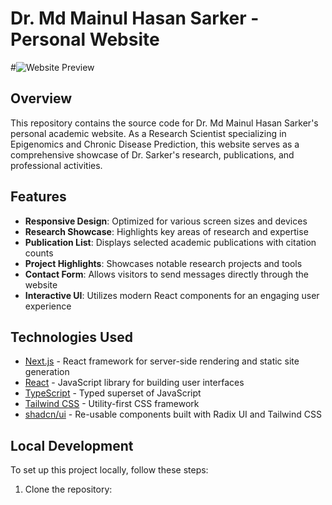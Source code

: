# Dr. Md Mainul Hasan Sarker - Personal Website

#![Website Preview](https://placeholder.com/path-to-your-website-screenshot.png)

## Overview

This repository contains the source code for Dr. Md Mainul Hasan Sarker's personal academic website. As a Research Scientist specializing in Epigenomics and Chronic Disease Prediction, this website serves as a comprehensive showcase of Dr. Sarker's research, publications, and professional activities.

## Features

- **Responsive Design**: Optimized for various screen sizes and devices
- **Research Showcase**: Highlights key areas of research and expertise
- **Publication List**: Displays selected academic publications with citation counts
- **Project Highlights**: Showcases notable research projects and tools
- **Contact Form**: Allows visitors to send messages directly through the website
- **Interactive UI**: Utilizes modern React components for an engaging user experience

## Technologies Used

- [Next.js](https://nextjs.org/) - React framework for server-side rendering and static site generation
- [React](https://reactjs.org/) - JavaScript library for building user interfaces
- [TypeScript](https://www.typescriptlang.org/) - Typed superset of JavaScript
- [Tailwind CSS](https://tailwindcss.com/) - Utility-first CSS framework
- [shadcn/ui](https://ui.shadcn.com/) - Re-usable components built with Radix UI and Tailwind CSS

## Local Development

To set up this project locally, follow these steps:

1. Clone the repository:

